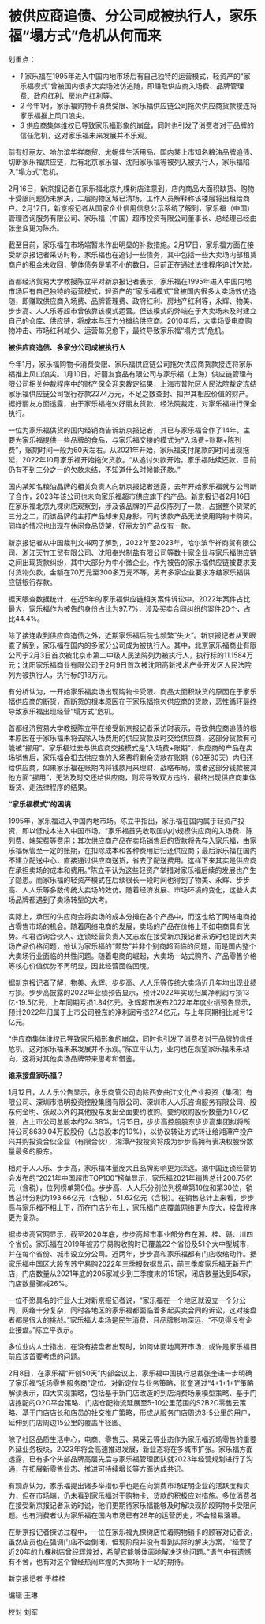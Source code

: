 # 被供应商追债、分公司成被执行人，家乐福“塌方式”危机从何而来

划重点：

  * _1_ 家乐福在1995年进入中国内地市场后有自己独特的运营模式，轻资产的“家乐福模式”曾被国内很多大卖场效仿追随，即赚取供应商入场费、品牌管理费、政府红利、房地产红利等。
  * _2_ 今年1月，家乐福购物卡消费受限、家乐福供应链公司拖欠供应商货款接连将家乐福推上风口浪尖。
  * _3_ 供应商集体维权已导致家乐福形象的崩盘，同时也引发了消费者对于品牌的信任危机，这对家乐福未来发展并不乐观。

前有好丽友、哈尔滨华祥商贸、尤妮佳生活用品、国内某上市知名粮油品牌追债、切断家乐福供应链，后有北京家乐福、沈阳家乐福等被列入被执行人，家乐福陷入“塌方式”危机。

2月16日，新京报记者在家乐福北京九棵树店注意到，店内商品大面积缺货、购物卡受限问题仍未解决，二层购物区域已清场，工作人员解释称该楼层将出租给商户。2月17日，新京报记者从国家企业信用信息公示系统了解到，家乐福（中国）管理咨询服务有限公司、家乐福（中国）超市投资有限公司董事长、总经理已经由张奎变更为陈杰。

截至目前，家乐福在市场端暂未作出明显的补救措施。2月17日，家乐福方面在接受新京报记者采访时称，家乐福也在追讨一些债务，其中包括一些大卖场内部租赁商户的租金未收回，整体债务是笔不小的数目，目前正在通过法律程序追讨欠款。

首都经济贸易大学教授陈立平对新京报记者表示，家乐福在1995年进入中国内地市场后有自己独特的运营模式，轻资产的“家乐福模式”曾被国内很多大卖场效仿追随，即赚取供应商入场费、品牌管理费、政府红利、房地产红利等，永辉、物美、步步高、人人乐等超市曾依靠该模式运营。但该模式的弊端在于大卖场未及时建立自己的仓库、供应链，将成本与压力分摊给供应商。2010年后，大卖场受电商购物冲击、市场红利减少、运营每况愈下，最终导致家乐福“塌方式”危机。

**被供应商追债、多家分公司成被执行人**

今年1月，家乐福购物卡消费受限、家乐福供应链公司拖欠供应商货款接连将家乐福推上风口浪尖。1月10日，好丽友食品有限公司与家乐福（上海）供应链管理有限公司相关仲裁程序中的财产保全迎来裁定结果，上海市普陀区人民法院裁定冻结家乐福供应链公司银行存款2274万元，不足之数查封、扣押其相应价值的财产。据好丽友方面透露，由于家乐福拖欠好丽友货款，经法院裁定，对家乐福进行保全执行。

一位为家乐福供货的国内经销商告诉新京报记者，其已与家乐福合作了14年，主要为家乐福提供一些品牌的食品，与家乐福交接的模式为“入场费+账期+陈列费”，账期时间一般为60天左右。从2021年开始，家乐福支付尾款的时间出现拖延，2022年10月家乐福开始拖欠货款。“从追讨欠款开始，家乐福陆续还款，目前仍有不到三分之一的欠款未结，不知道什么时候能还款。”

国内某知名粮油品牌的相关负责人向新京报记者透露，去年开始家乐福就与公司断了合作，2023年该公司也未向家乐福超市供应旗下的产品。新京报记者2月16日在家乐福北京九棵树店观察到，涉及该品牌的产品仅陈列了一款，占据整个货架的三分之二，而该品牌的主打产品却未见身影，同时该款产品无法使用购物卡购买。同样的情况也出现在休闲食品货架，好丽友的产品仅有一款。

新京报记者从中国裁判文书网了解到，2022年至2023年，哈尔滨华祥商贸有限公司、浙江天竹工贸有限公司、沈阳奉兴制盐有限公司等数十家企业与家乐福供应链之间出现货款纠纷，其中大部分为中小微企业。作为被告的家乐福供应链被要求支付货物欠款，金额在70万元至300多万元不等，另有多家企业要求冻结家乐福供应链银行存款。

据天眼查数据统计，在近5年的家乐福供应链相关案件诉讼中，2022年案件占比最大，家乐福作为被告的身份占比为97.7%，涉及买卖合同纠纷的案件20个，占比44.4%。

除了接连收到供应商追债之外，近期家乐福后院也频繁“失火”。新京报记者从天眼查了解到，家乐福在国内的多家分公司成为被执行人。其中，北京家乐福商业有限公司于2月3日首次被北京市第二中级人民法院列为被执行人，执行标的11.1584万元；沈阳家乐福商业有限公司于2月9日首次被沈阳高新技术产业开发区人民法院列为被执行人，执行标的18万元。

有分析认为，一开始家乐福卖场出现购物卡受限、商品大面积缺货的原因在于家乐福供应商的断货，而断货的根本原因在于家乐福拖欠供应商的货款，恶性循环最终导致家乐福出现经营“塌方式”危机。

首都经济贸易大学教授陈立平在接受新京报记者采访时表示，导致供应商追债的根本原因在于家乐福未将去除入场费用的供应货款及时交给供应商，这部分货款有可能被“挪用”。家乐福过去与供应商交接模式是“入场费+账期”，供应商的产品在卖场销售后，家乐福会扣去供应商的入场费将剩余货款在账期（60至80天）内归还给供应商，如果家乐福在账期内将钱款用来理财、战略布局，或者这部分钱款被其他方面“挪用”，无法及时交还给供应商，则将导致双方违约，最终出现供应商集体断货、走法律程序的结果。

**“家乐福模式”的困境**

1995年，家乐福进入中国内地市场。陈立平指出，家乐福在国内属于轻资产投资，即以低成本进入中国市场。“家乐福首先收取国内小规模供应商的入场费、陈列费、端架费等费用；其次供应商产品在卖场销售后的货款将先存入家乐福，由家乐福保管至一定的账期，在扣除成本和各种费用后归还供应商；最后家乐福在国内不建立配送中心，直接通过供应商送货，省去了配送费用。这样下来其实是供应商在承担卖场的成本和费用。”陈立平认为这些轻资产举措对家乐福后续的发展也产生了隐患。而家乐福的轻资产模式在后续很长一段时间也得到了物美、永辉、步步高、人人乐等多数传统大卖场的效仿。随着经济发展、市场环境的变化，这些大卖场品牌都遇到了卖场转型的大考。

实际上，承压的供应商会将卖场的成本分摊在各个产品中，而这也给了网络电商抢占零售市场的机会。随着网络电商的发展，卖场的产品在价格上不如电商具有优势。和君咨询合伙人、连锁经营负责人文志宏在接受新京报记者采访时也提到大卖场产品价格问题，他认为家乐福的“颓势”并非个别商超面临的问题，而是国内整个大卖场行业面临的共性问题。随着电商的崛起，大卖场一站式购齐、产品零售价格等核心价值优势不再明显，因此经营面临困境。

据新京报记者了解，物美、永辉、步步高、人人乐等传统大卖场近几年均出现业绩亏损。步步高披露的2022年业绩预告显示，预计2022年实现归属净利润亏损13亿-19.5亿元，上年同期亏损1.84亿元。永辉超市发布2022年年度业绩预告显示，预计2022年归属于上市公司股东的净利润亏损27.4亿元，与上年同期相比减亏12亿元。

“供应商集体维权已导致家乐福形象的崩盘，同时也引发了消费者对于品牌的信任危机，这对家乐福未来发展并不乐观。”陈立平认为，业内也在观望家乐福未来动向，这将对其他卖场品牌带来思考和借鉴。

**谁来接盘家乐福？**

1月12日，人人乐公告显示，永乐商管公司向除西安曲江文化产业投资（集团）有限公司、深圳市浩明投资控股集团有限公司、深圳市人人乐咨询服务有限公司、股东何金明、张政以外的其他股东发出全面要约收购。要约收购股份数量为1.07亿股，占上市公司总股本的24.38%。1月15日，步步高控股股东步步高集团拟将所持公司8639.04万股股份（占总股本的10%），以协议转让方式转让给湘潭产投产兴并购投资合伙企业（有限合伙），湘潭产投投资将成为步步高拥有表决权股份数量最多的股东。

相对于人人乐、步步高，家乐福体量庞大且品牌影响更为深远。据中国连锁经营协会发布的“2021年中国超市TOP100”榜单显示，家乐福2021年销售总计200.75亿元（含税），位列榜单第9位。步步高、人人乐分别位列榜单第10位和第30位，销售总计分别为193.66亿元（含税）、51.62亿元（含税）。在销售总计上来看，步步高与家乐福不相上下，而在门店分布上，家乐福门店覆盖网络更为庞大，接盘程序更为复杂。

据步步高官网显示，截至2020年底，步步高超市事业部分布在湘、桂、赣、川四个省份。家乐福在2019年被苏宁易购收购时已覆盖22个省份及51个大中型城市，并在每个省份、城市设立分公司。近两年，步步高和家乐福都有门店收缩动作。据家乐福中国区大股东苏宁易购2022年三季报数据显示，前三季度家乐福无新开门店，门店数量从2021年底的205家减少到三季度末的151家，闭店数量达到54家，门店数量骤减26%。

一位不愿具名的行业人士对新京报记者说，“家乐福在一个地区就设立一个分公司，网络十分复杂，同时各地区的家乐福都面临着多起买卖合同的诉讼，这对接盘者都是很大的挑战。”家乐福大卖场是民生消费，且品牌影响深远，“不见得没有企业接盘。”陈立平表示。

多位业内人士指出，在没有接盘者出现时，如何体面地离开市场，或许是家乐福目前应该首要考虑的问题。

2月8日，在家乐福“开创50天”内部会议上，家乐福中国执行总裁张奎进一步明确了家乐福“近场零售服务商”定位。对新定位与业务策略，张奎通过“4+1+1+1”策略解读表示，四大实现策略，包括基于新门店改造的到店消费场景模型策略、基于门店拣配的O2O平台策略、门店仓配物流延展至5-10公里范围的S2B2C零售云策略、基于门店店长和店员的社交推广策略，形成从服务门店周边3-5公里的用户，延伸到门店周边15公里的覆盖半径图。

除了社区品质生活中心，电商、零售云、易采云等业态作为家乐福近场零售的重要外延业务板块，2023年将会高速推进发展，新业态将在多城市扩张。家乐福方面透露，已有多个头部品牌高层先后与家乐福管理团队就2023年经营规划进行了沟通，在拓展新零售业态、推进可持续增长等方面达成共识。

有观点认为，家乐福提出诸多举措似乎也是在向消费市场证明企业的活跃度和实力，但在市场端，仍未看到家乐福对于购物卡、货款的积极应对措施。多位消费者在接受新京报记者采访时说，他们更期待家乐福能够及时解决现阶段购物卡受限问题。也有消费者认为家乐福在国内市场已有28年的运营历史，不会轻易落幕。

在新京报记者探访过程中，一位在家乐福九棵树店忙着购物销卡的顾客对记者说，虽然店员也在强调门店不会倒闭，但现阶段并没有看到实际的解决方案，“经营了近20年的九棵树店曾经辉煌过，希望它能够体面地解决这些问题。”语气中有遗憾有不舍，也有对这个曾经热闹辉煌的大卖场下一站的期待。

新京报记者 于桂桂

编辑 王琳

校对 刘军

